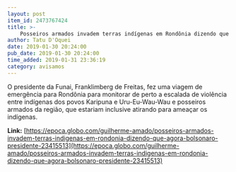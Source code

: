 ```yaml
---
layout: post
item_id: 2473767424
title: >-
    Posseiros armados invadem terras indígenas em Rondônia dizendo que 'agora Bolsonaro é presidente'
author: Tatu D'Oquei
date: 2019-01-30 20:24:00
pub_date: 2019-01-30 20:24:00
time_added: 2019-01-31 23:36:19
category: avisamos
---
```


O presidente da Funai, Franklimberg de Freitas, fez uma viagem de emergência para Rondônia para monitorar de perto a escalada de violência entre indígenas dos povos Karipuna e Uru-Eu-Wau-Wau e posseiros armados da região, que estariam inclusive atirando para ameaçar os indígenas.

**Link:** [https://epoca.globo.com/guilherme-amado/posseiros-armados-invadem-terras-indigenas-em-rondonia-dizendo-que-agora-bolsonaro-presidente-23415513](https://epoca.globo.com/guilherme-amado/posseiros-armados-invadem-terras-indigenas-em-rondonia-dizendo-que-agora-bolsonaro-presidente-23415513)

